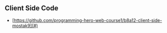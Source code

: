 ## Client Side Code

- [https://github.com/programming-hero-web-course1/b8a12-client-side-mostak9](#)